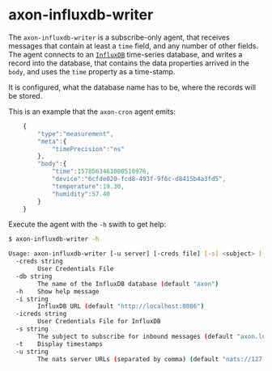 axon-influxdb-writer
====================

The `axon-influxdb-writer` is a subscribe-only agent, that receives messages that contain at least a `time` field, and any number of other fields.
The agent connects to an [`InfluxDB`](https://docs.influxdata.com/influxdb/v1.7/) time-series database, and writes a record into the database, that contains the data properties arrived in the `body`, and uses the `time` property as a time-stamp.

It is configured, what the database name has to be, where the records will be stored.

This is an example that the `axon-cron` agent emits:

```JavaScript
    {
        "type":"measurement",
        "meta":{
            "timePrecision":"ns"
        },
        "body":{
            "time":1578563461000510976,
            "device":"6cfde020-fcd8-493f-9f6c-d8415b4a3fd5",
            "temperature":19.30,
            "humidity":57.40
        }
    }
```

Execute the agent with the `-h` swith to get help:

```bash
$ axon-influxdb-writer -h

Usage: axon-influxdb-writer [-u server] [-creds file] [-s] <subject> [-t]
  -creds string
    	User Credentials File
  -db string
    	The name of the InfluxDB database (default "axon")
  -h	Show help message
  -i string
    	InfluxDB URL (default "http://localhost:8086")
  -icreds string
    	User Credentials File for InfluxDB
  -s string
    	The subject to subscribe for inbound messages (default "axon.log")
  -t	Display timestamps
  -u string
    	The nats server URLs (separated by comma) (default "nats://127.0.0.1:4222")
```
